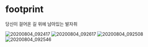 # footprint
당신이 걸어온 길 위에 남아있는 발자취

![20200804_092417](https://user-images.githubusercontent.com/55430747/89241781-caf93b80-d63a-11ea-9dd2-559581b3a08a.png)
![20200804_092617](https://user-images.githubusercontent.com/55430747/89241783-ccc2ff00-d63a-11ea-8244-7516e0ec9c29.png)
![20200804_092508](https://user-images.githubusercontent.com/55430747/89241786-ce8cc280-d63a-11ea-9e83-9499bb8d5e33.png)
![20200804_092546](https://user-images.githubusercontent.com/55430747/89241790-cfbdef80-d63a-11ea-8243-15a813e14d86.png)
